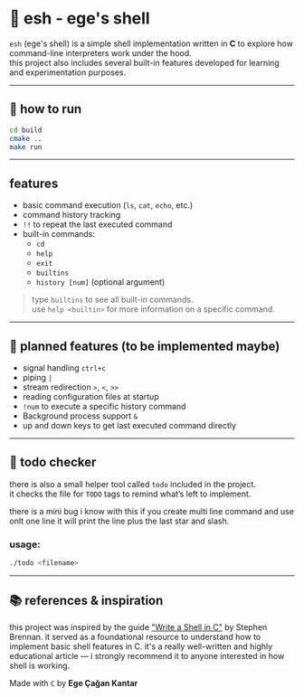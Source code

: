 # 🐚 esh - ege's shell

`esh` (ege's shell) is a simple shell implementation written in **C** to explore how command-line interpreters work under the hood.  
this project also includes several built-in features developed for learning and experimentation purposes.

---

## 🚀 how to run

```bash
cd build
cmake ..
make run
```

---

## features

-   basic command execution (`ls`, `cat`, `echo`, etc.)
-   command history tracking
-   `!!` to repeat the last executed command
-   built-in commands:
    -   `cd`
    -   `help`
    -   `exit`
    -   `builtins`
    -   `history [num]` (optional argument)

> type `builtins` to see all built-in commands.  
> use `help <builtin>` for more information on a specific command.

---

## 📌 planned features (to be implemented maybe)

-   signal handling `ctrl+c`
-   piping `|`
-   stream redirection `>`, `<`, `>>`
-   reading configuration files at startup
-   `!num` to execute a specific history command
-   Background process support `&`
-   up and down keys to get last executed command directly

---

## 📝 todo checker

there is also a small helper tool called `todo` included in the project.  
it checks the file for `TODO` tags to remind what’s left to implement.

there is a mini bug i know with this if you create multi line command and
use onlt one line it will print the line plus the last star and slash.

### usage:

```bash
./todo <filename>
```
---

## 📚 references & inspiration

this project was inspired by the guide ["Write a Shell in C"](https://brennan.io/2015/01/16/write-a-shell-in-c/) by Stephen Brennan.
it served as a foundational resource to understand how to implement basic shell features in C. 
it's a really well-written and highly educational article — i strongly recommend it to anyone interested in how shell is working.

Made with `C` by **Ege Çağan Kantar**
